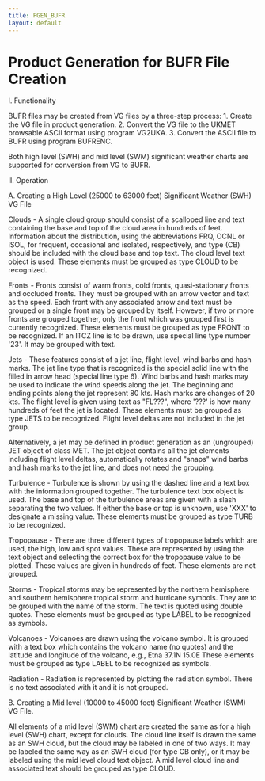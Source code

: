 ```yaml
---
title: PGEN_BUFR
layout: default
---
```


# Product Generation for BUFR File Creation

I.  Functionality

BUFR files may be created from VG files by a three-step process:
	1.  Create the VG file in product generation.
	2.  Convert the VG file to the UKMET browsable ASCII format using 
	    program VG2UKA.
	3.  Convert the ASCII file to BUFR using program BUFRENC.

Both high level (SWH) and mid level (SWM)  significant weather charts 
are supported for conversion from VG to BUFR.

II. Operation
	
A. Creating a High Level (25000 to 63000 feet) Significant Weather (SWH) VG File

Clouds - A single cloud group should consist of a scalloped line and text
containing the base and top of the cloud area in hundreds of feet.  Information
about the distribution, using the abbreviations FRQ, OCNL or ISOL, for
frequent, occasional and isolated, respectively, and type (CB) should be
included with the cloud base and top text.  The cloud level text object is
used.  These elements must be grouped as type CLOUD to be recognized.
 
Fronts - Fronts consist of warm fronts, cold fronts, quasi-stationary fronts
and occluded fronts.  They must be grouped with an arrow vector and text as the
speed.  Each front with any associated arrow and text must be grouped or a
single front may be grouped by itself.  However, if two or more fronts are
grouped together, only the front which was grouped first is currently
recognized.  These elements must be grouped as type FRONT to be recognized.
If an ITCZ line is to be drawn, use special line type number '23'.  It may be
grouped with text.

Jets - These features consist of a jet line, flight level, wind barbs and hash
marks.  The jet line type that is recognized is the special solid line with the
filled in arrow head (special line type 6).  Wind barbs and hash marks may be
used to indicate the wind speeds along the jet.  The beginning and ending
points along the jet represent 80 kts.  Hash marks are changes of 20 kts.  The
flight level is given using text as "FL???", where '???' is how many hundreds
of feet the jet is located.  These elements must be grouped as type JETS to be
recognized.  Flight level deltas are not included in the jet group.  

Alternatively, a jet may be defined in product generation as an (ungrouped) JET
object of class MET.  The jet object contains all the jet elements including
flight level deltas, automatically rotates and "snaps" wind barbs and hash
marks to the jet line, and does not need the grouping.  	 	

Turbulence - Turbulence is shown by using the dashed line and a text box with
the information grouped together.  The turbulence text box object is used.  The
base and top of the turbulence areas are given with a slash separating the two
values.  If either the base or top is unknown, use 'XXX' to designate a
missing value.  These elements must be grouped as type TURB to be recognized.

Tropopause - There are three different types of tropopause labels which are
used, the high, low and spot values.  These are represented by using the text
object and selecting the correct box for the tropopause value to be plotted.
These values are given in hundreds of feet.  These elements are not grouped.

Storms - Tropical storms may be represented by the northern hemisphere and
southern hemisphere tropical storm and hurricane symbols.  They are to be
grouped with the name of the storm.  The text is quoted using double quotes.
These elements must be grouped as type LABEL to be recognized as symbols.

Volcanoes - Volcanoes are drawn using the volcano symbol.  It is grouped with a
text box which contains the volcano name (no quotes) and the latitude and
longitude of the volcano, e.g.,
			Etna
		     37.1N 15.0E
These elements must be grouped as type LABEL to be recognized as symbols.

Radiation - Radiation is represented by plotting the radiation symbol.  There
is no text associated with it and it is not grouped.

B.  Creating a Mid level (10000 to 45000 feet) Significant Weather (SWM) VG File.

All elements of a mid level (SWM) chart are created the same as for a high level 
(SWH) chart, except for clouds.   The cloud line itself is drawn the same as an 
SWH cloud, but the cloud may be labeled in one of two ways.  It may be labeled 
the same way as an SWH cloud (for type CB only), or it may be labeled using the 
mid level cloud text object.  A mid level cloud line and associated text should 
be grouped as type CLOUD.
